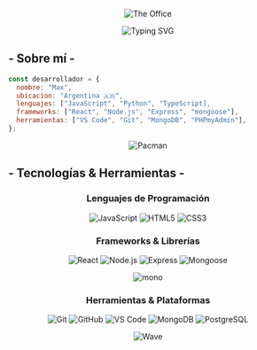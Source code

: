 <div align="center">
  
![The Office](https://media4.giphy.com/media/v1.Y2lkPTc5MGI3NjExZmxkOXozYXRkbzFpbm5ncXNrazQ2NWJ0NmYzODhlYjVpbTU3dmZveiZlcD12MV9pbnRlcm5hbF9naWZfYnlfaWQmY3Q9Zw/4YPXOIVxBOlHPJTbCY/giphy.gif)

</div>

<div align="center">
  
  ![Typing SVG](https://readme-typing-svg.herokuapp.com?font=Fira+Code&pause=1000&color=00F7FF&center=true&vCenter=true&width=435&lines=Developer;Apasionado+por+la+tecnología)

</div>

## - Sobre mí -

```javascript
const desarrollador = {
  nombre: "Max",
  ubicacion: "Argentina 🇦🇷",
  lenguajes: ["JavaScript", "Python", "TypeScript],
  frameworks: ["React", "Node.js", "Express", "mongoose"],
  herramientas: ["VS Code", "Git", "MongoDB", "PHPmyAdmin"],
};
```

<div align="center">

![Pacman](https://user-images.githubusercontent.com/74038190/212284158-e840e285-664b-44d7-b79b-e264b5e54825.gif)

</div>

## - Tecnologías & Herramientas -

<div align="center">

### Lenguajes de Programación

![JavaScript](https://img.shields.io/badge/-JavaScript-F7DF1E?style=flat-square&logo=javascript&logoColor=black)
![HTML5](https://img.shields.io/badge/-HTML5-E34F26?style=flat-square&logo=html5&logoColor=white)
![CSS3](https://img.shields.io/badge/-CSS3-1572B6?style=flat-square&logo=css3&logoColor=white)

### Frameworks & Librerías

![React](https://img.shields.io/badge/-React-61DAFB?style=flat-square&logo=react&logoColor=black)
![Node.js](https://img.shields.io/badge/-Node.js-339933?style=flat-square&logo=node.js&logoColor=white)
![Express](https://img.shields.io/badge/-Express-000000?style=flat-square&logo=express&logoColor=white)
![Mongoose](https://img.shields.io/badge/-Mongoose-880000?style=flat-square&logo=mongoose&logoColor=white)

![mono](https://i.giphy.com/media/XGqDsE3owV0RO/giphy.gif)

### Herramientas & Plataformas

![Git](https://img.shields.io/badge/-Git-F05032?style=flat-square&logo=git&logoColor=white)
![GitHub](https://img.shields.io/badge/-GitHub-181717?style=flat-square&logo=github&logoColor=white)
![VS Code](https://img.shields.io/badge/-VS_Code-007ACC?style=flat-square&logo=visual-studio-code&logoColor=white)
![MongoDB](https://img.shields.io/badge/-MongoDB-47A248?style=flat-square&logo=mongodb&logoColor=white)
![PostgreSQL](https://img.shields.io/badge/-PostgreSQL-336791?style=flat-square&logo=postgresql&logoColor=white)

</div>

<div align="center">

![Wave](https://raw.githubusercontent.com/mayhemantt/mayhemantt/Update/svg/Bottom.svg)

</div>
